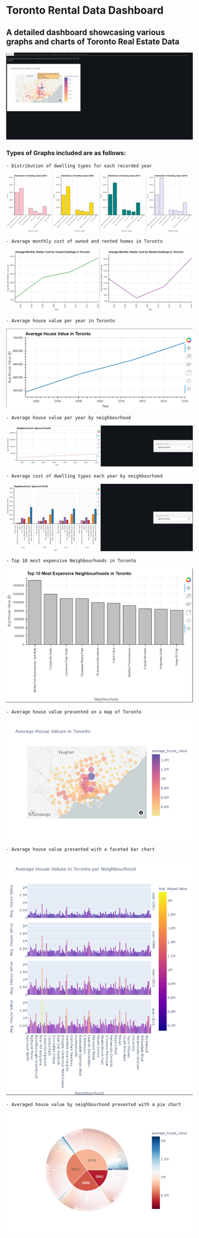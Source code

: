 # Toronto Rental Data Dashboard
## A detailed dashboard showcasing various graphs and charts of Toronto Real Estate Data

![](Images/dashboard.gif)

### Types of Graphs included are as follows:
    - Distribution of dwelling types for each recorded year

![](Images/dwelling_types_bar.png)

    - Average monthly cost of owned and rented homes in Toronto

![](Images/avg_mth_cost_line.png)

    - Average house value per year in Toronto

![](Images/avg_year_line.png)

    - Average house value per year by neighbourhood

![](Images/avg_year_by_nbhd_line.png)

    - Average cost of dwelling types each year by neighbourhood

![](Images/avg_dwelling_types_nbhd_bar.png)

    - Top 10 most expensive Neighbourhoods in Toronto

![](Images/top_10_bar.png)

    - Average house value presented on a map of Toronto

![](Images/avg_mapbox.png)

    - Average house value presented with a faceted bar chart

![](Images/avg_nbhd_by_year_faceted_bar.png)

    - Averaged house value by neighbourhood presented with a pie chart

![](Images/avg_nbhd_by_year_pie.png)







